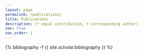 ```yaml
---
layout: page
permalink: /publications/
title: Publications
description: (* equal contribution, † corresponding author)
nav: true
nav_order: 1
---
```

<!-- _pages/publications.md -->
<div class="publications">

{% bibliography -f {{ site.scholar.bibliography }} %}

</div>

